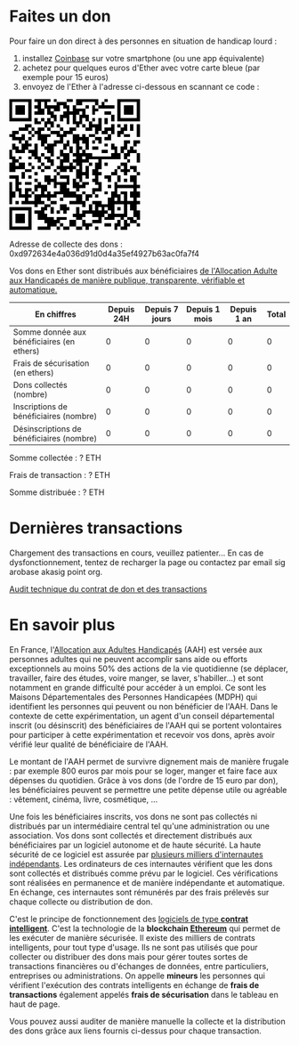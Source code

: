 # Faites un don

Pour faire un don direct à des personnes en situation de handicap lourd :

1. installez [Coinbase](https://www.coinbase.com/mobile?locale=fr) sur votre smartphone (ou une app équivalente)
2. achetez pour quelques euros d'Ether avec votre carte bleue (par exemple pour 15 euros)
3. envoyez de l'Ether à l'adresse ci-dessous en scannant ce code :

![QR code du contrat de don](/contract_qr_code.png)

Adresse de collecte des dons : 0xd972634e4a036d91d0d4a35ef4927b63ac0fa7f4

Vos dons en Ether sont distribués aux bénéficiaires [de l'Allocation Adulte aux Handicapés de manière publique, transparente, vérifiable et automatique.](#more)

**En chiffres** | Depuis 24H | Depuis 7 jours | Depuis 1 mois | Depuis 1 an | Total
--- | --- | --- | --- | --- | ---
Somme donnée aux bénéficiaires (en ethers) | 0 | 0 | 0 | 0 | <span id="test">0</span>
Frais de sécurisation (en ethers) | 0 | 0 | 0 | 0 | 0
Dons collectés (nombre) | 0 | 0 | 0 | 0 | 0
Inscriptions de bénéficiaires (nombre) | 0 | 0 | 0 | 0 | 0
Désinscriptions de bénéficiaires (nombre) | 0 | 0 | 0 | 0 | 0

Somme collectée : <span id="collected">? ETH</span>

Frais de transaction : <span id="fees">? ETH</span>

Somme distribuée : <span id="given">? ETH</span>

# Dernières transactions

<div id="transactions">

Chargement des transactions en cours, veuillez patienter...
En cas de dysfonctionnement, tentez de recharger la page ou contactez par email sig arobase akasig point org.

</div>

[Audit technique du contrat de don et des transactions](https://etherscan.io/address/0xd972634e4a036d91d0d4a35ef4927b63ac0fa7f4)

<a name="more"></a>
# En savoir plus

En France, l'[Allocation aux Adultes Handicapés](https://fr.wikipedia.org/wiki/Allocation_aux_adultes_handicap%C3%A9s) (AAH) est versée aux personnes adultes qui ne peuvent accomplir sans aide ou efforts exceptionnels au moins 50% des actions de la vie quotidienne (se déplacer, travailler, faire des études, voire manger, se laver, s'habiller...) et sont notamment en grande difficulté pour accéder à un emploi. Ce sont les Maisons Départementales des Personnes Handicapées (MDPH) qui identifient les personnes qui peuvent ou non bénéficier de l'AAH. Dans le contexte de cette expérimentation, un agent d'un conseil départemental inscrit (ou désinscrit) des bénéficiaires de l'AAH qui se portent volontaires pour participer à cette expérimentation et recevoir vos dons, après avoir vérifié leur qualité de bénéficiaire de l'AAH.

Le montant de l'AAH permet de survivre dignement mais de manière frugale : par exemple 800 euros par mois pour se loger, manger et faire face aux dépenses du quotidien. Grâce à vos dons (de l'ordre de 15 euro par don), les bénéficiaires peuvent se permettre une petite dépense utile ou agréable : vêtement, cinéma, livre, cosmétique, ...

Une fois les bénéficiaires inscrits, vos dons ne sont pas collectés ni distribués par un intermédiaire central tel qu'une administration ou une association. Vos dons sont collectés et directement distribués aux bénéficiaires par un logiciel autonome et de haute sécurité. La haute sécurité de ce logiciel est assurée par [plusieurs milliers d'internautes indépendants](https://www.ethernodes.org/network/1). Les ordinateurs de ces internautes vérifient que les dons sont collectés et distribués comme prévu par le logiciel. Ces vérifications sont réalisées en permanence et de manière indépendante et automatique. En échange, ces internautes sont rémunérés par des frais prélevés sur chaque collecte ou distribution de don.

C'est le principe de fonctionnement des [logiciels de type **contrat intelligent**](https://fr.wikipedia.org/wiki/Contrat_intelligent). C'est la technologie de la **blockchain [Ethereum](https://www.ethereum.org/)** qui permet de les exécuter de manière sécurisée. Il existe des milliers de contrats intelligents, pour tout type d'usage. Ils ne sont pas utilisés que pour collecter ou distribuer des dons mais pour gérer toutes sortes de transactions financières ou d'échanges de données, entre particuliers, entreprises ou administrations. On appelle **mineurs** les personnes qui vérifient l'exécution des contrats intelligents en échange de **frais de transactions** également appelés **frais de sécurisation** dans le tableau en haut de page.

Vous pouvez aussi auditer de manière manuelle la collecte et la distribution des dons grâce aux liens fournis ci-dessus pour chaque transaction.


<script src="https://code.jquery.com/jquery-3.3.1.min.js"></script>
<script>
    var etherscanAPIKeyToken = "MyApiKeyToken";
    var contract_address = "0xd972634e4a036d91d0d4a35ef4927b63ac0fa7f4";
    var balance_request = "module=account&action=balance&address="
        + contract_address
        + "&tag=latest";
    var relative_url_of_transactions_request = "module=account&action=txlist&address="
        + contract_address
        + "&startblock=0&endblock=99999999&page=1&offset=10&sort=asc"
    var absolute_url_of_transactions_request = "https://api.etherscan.io/api?"
        + relative_url_of_transactions_request
        + "&apikey="
        + etherscanAPIKeyToken;
    $.getJSON( absolute_url_of_transactions_request )
        .done( function(data) {
            console.log( "done", data );
            // we got incoming transactions, let's get outgoing transactions too
            // sort them by timestamp
            var transactions = data.result.sort( function(t1, t2) { return t2.timeStamp - t1.timeStamp; } );
            var html = '<ul>';
            var collected_amount = 0;
            var fees_amount = 0;
            var given_amount = 0;
            transactions.forEach(function(item, index, array) {
                console.log(item, index);
                var newDate = new Date();
                newDate.setTime(item.timeStamp*1000);
                var dateString = newDate.toISOString();
                var event = item.input.substring(0,10);
                switch(event) {
                    case '0x':
                        var value = Number.parseFloat(item.value / Math.pow(10,18));
                        collected_amount += value;
                        event = "Réception d'un don de " + value.toFixed(4) + " ETH";
                        break;
                    case '0x6b9f96ea':
                        event = "Distribution des dons";
                        break;
                    case '0xcdd8b2b2':
                        var beneficiary = item.input.substring(34,38) + '...';
                        event = "Inscription du bénéficiaire #" + beneficiary;
                        break;
                    case '0x71d0028d':
                        var beneficiary = item.input.substring(34,38) + '...';
                        event = "Désinscription du bénéficiaire #" + beneficiary;
                        break;
                    case '0x60606040':
                        event = "Initialisation du contrat";
                        break;
                    default:
                        event = item.input;
                };
                var gas_price = Number.parseFloat(item.gasPrice);
                var gas_used = Number.parseFloat(item.gasUsed);
                var transaction_fees = gas_price * gas_used / Math.pow(10,18);
                fees_amount += transaction_fees;
                html += '<li><a href="https://etherscan.io/tx/' + item.hash + '">' +
                    event +
                    ' (' + dateString.substring(0,10) +
                    ' à ' + dateString.substring(11,19) +
                    '), frais de ' + transaction_fees.toPrecision(2) +
                    ' ETH</a></li>';
                });
                html += '</ul>';
                $('#transactions').html(html);
                $('#collected').html(collected_amount.toFixed(4));
                $('#fees').html(fees_amount.toPrecisions(3));
                given_amount = collected_mount - fees_amount;
                $('#given').html(given_amount.toFixed(4));
        } )
        .fail( function(error) { console.log( "fail", error ); } )
        .always( function() { console.log( "always" ); } );
</script>
